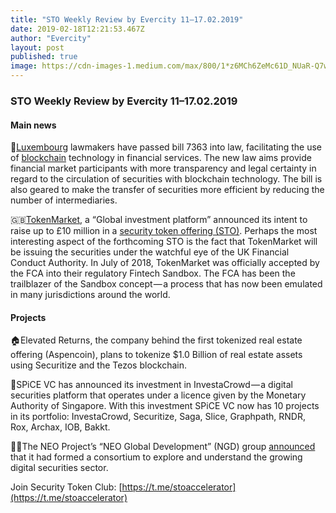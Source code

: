 ```yaml
---
title: "STO Weekly Review by Evercity 11–17.02.2019"
date: 2019-02-18T12:21:53.467Z
author: "Evercity"
layout: post
published: true
image: https://cdn-images-1.medium.com/max/800/1*z6MCh6ZeMc61D_NUaR-Q7w.png
---
```


### **STO Weekly Review by Evercity 11–17.02.2019**


#### Main news

🥁[Luxembourg](https://cointelegraph.com/tags/luxembourg) lawmakers have passed bill 7363 into law, facilitating the use of [blockchain](https://cointelegraph.com/tags/blockchain) technology in financial services. The new law aims provide financial market participants with more transparency and legal certainty in regard to the circulation of securities with blockchain technology. The bill is also geared to make the transfer of securities more efficient by reducing the number of intermediaries.

🇬🇧[TokenMarket](https://tokenmarket.net/), a “Global investment platform” announced its intent to raise up to £10 million in a [security token offering (STO)](https://www.crowdfundinsider.com/2019/02/144591-uk-based-tokenmarket-plans-10-million-security-token-offering-while-participating-in-fca-fintech-sandbox/amp/). Perhaps the most interesting aspect of the forthcoming STO is the fact that TokenMarket will be issuing the securities under the watchful eye of the UK Financial Conduct Authority. In July of 2018, TokenMarket was officially accepted by the FCA into their regulatory Fintech Sandbox. The FCA has been the trailblazer of the Sandbox concept — a process that has now been emulated in many jurisdictions around the world.

#### Projects

🏠Elevated Returns, the company behind the first tokenized real estate offering (Aspencoin), plans to tokenize $1.0 Billion of real estate assets using Securitize and the Tezos blockchain.

💸SPiCE VC has announced its investment in InvestaCrowd — a digital securities platform that operates under a licence given by the Monetary Authority of Singapore. With this investment SPiCE VC now has 10 projects in its portfolio: InvestaCrowd, Securitize, Saga, Slice, Graphpath, RNDR, Rox, Archax, IOB, Bakkt.

🙌🏻The NEO Project’s “NEO Global Development” (NGD) group [announced](https://neonewstoday.com/general/neo-global-development-establish-the-digital-asset-alliance-to-explore-securities/) that it had formed a consortium to explore and understand the growing digital securities sector.

Join Security Token Club: [https://t.me/stoaccelerator](https://t.me/stoaccelerator)
